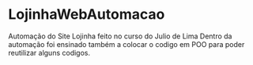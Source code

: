 # LojinhaWebAutomacao
 Automação do Site Lojinha feito no curso do Julio de Lima
Dentro da automação foi ensinado também a colocar o codigo em POO para poder reutilizar alguns codigos.
